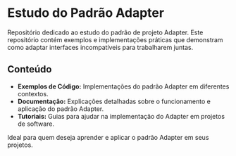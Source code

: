 # Estudo do Padrão Adapter

Repositório dedicado ao estudo do padrão de projeto Adapter. Este repositório contém exemplos e implementações práticas que demonstram como adaptar interfaces incompatíveis para trabalharem juntas.

## Conteúdo

- **Exemplos de Código:** Implementações do padrão Adapter em diferentes contextos.
- **Documentação:** Explicações detalhadas sobre o funcionamento e aplicação do padrão Adapter.
- **Tutoriais:** Guias para ajudar na implementação do Adapter em projetos de software.

Ideal para quem deseja aprender e aplicar o padrão Adapter em seus projetos.
